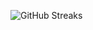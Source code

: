 ![GitHub Streaks](https://github-streaks-mqc9.onrender.com/streak/happilli/image?theme=midnight&cache_bust=1743863630&lang=ja)
